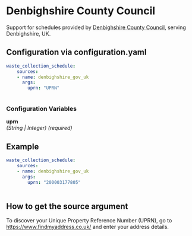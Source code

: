 # Denbighshire County Council

Support for schedules provided by [Denbighshire County Council](https://www.denbighshire.gov.uk/), serving Denbighshire, UK.

## Configuration via configuration.yaml

```yaml
waste_collection_schedule:
    sources:
    - name: denbighshire_gov_uk
      args:
        uprn: "UPRN"
        
```

### Configuration Variables

**uprn**  
*(String | Integer) (required)*

## Example

```yaml
waste_collection_schedule:
    sources:
    - name: denbighshire_gov_uk
      args:
        uprn: "200003177805"
        
```

## How to get the source argument

To discover your Unique Property Reference Number (UPRN), go to <https://www.findmyaddress.co.uk/> and enter your address details.
